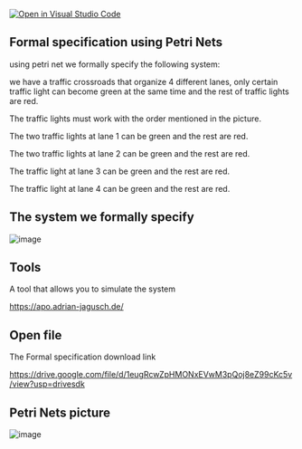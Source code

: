 [![Open in Visual Studio Code](https://classroom.github.com/assets/open-in-vscode-c66648af7eb3fe8bc4f294546bfd86ef473780cde1dea487d3c4ff354943c9ae.svg)](https://classroom.github.com/online_ide?assignment_repo_id=9308908&assignment_repo_type=AssignmentRepo)
## Formal specification using Petri Nets

using petri net we formally specify the following system:

we have a traffic crossroads that organize 4 different lanes, only certain traffic light can become green at the same time and the rest of traffic lights are red.

The traffic lights must work with the order mentioned in the picture.

The two traffic lights at lane 1 can be green and the rest are red.

The two traffic lights at lane 2 can be green and the rest are red.

The traffic light at lane 3 can be green and the rest are red.

The traffic light at lane 4 can be green and the rest are red.


## The system we formally specify

![image](https://user-images.githubusercontent.com/118050497/201738078-afc15838-9fe6-42b9-8db8-cced432ce4cd.png)

## Tools

A tool that allows you to simulate the system

https://apo.adrian-jagusch.de/

## Open file

The Formal specification download link

https://drive.google.com/file/d/1eugRcwZpHMONxEVwM3pQoj8eZ99cKc5v/view?usp=drivesdk


## Petri Nets picture

![image](https://user-images.githubusercontent.com/118050497/201739968-53f3314c-e7ef-449c-ac43-15df9896b189.jpeg)

